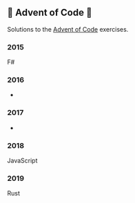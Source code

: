 ## 🎅 Advent of Code 🎅 

Solutions to the [Advent of Code](https://adventofcode.com/ "Advent of Code") exercises.

### 2015
F#

### 2016
-

### 2017
-

### 2018
JavaScript
 
### 2019 
Rust
